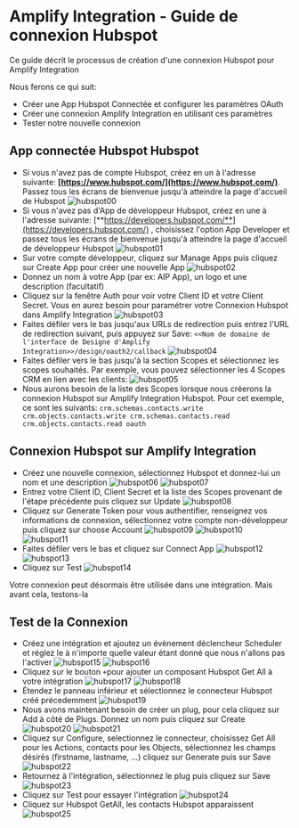 # Amplify Integration - Guide de connexion Hubspot

Ce guide décrit le processus de création d'une connexion Hubspot pour Amplify Integration

Nous ferons ce qui suit:

* Créer une App Hubspot Connectée et configurer les paramètres OAuth
* Créer une connexion Amplify Integration en utilisant ces paramètres
* Tester notre nouvelle connexion 

## App connectée Hubspot Hubspot

* Si vous n'avez pas de compte Hubspot, créez en un à l'adresse suivante: **[https://www.hubspot.com/](https://www.hubspot.com/)**. Passez tous les écrans de bienvenue jusqu'à atteindre la page d'accueil de Hubspot
  ![hubspot00](../assets/../assets/hubspot-connection/hubspot00.png)
* Si vous n'avez pas d'App de développeur Hubspot, créez en une à l'adresse suivante: [**https://developers.hubspot.com/**](https://developers.hubspot.com/) , choisissez l'option App Developer et passez tous les écrans de bienvenue jusqu'à atteindre la page d'accueil de développeur Hubspot
  ![hubspot01](../assets/hubspot-connection/hubspot01.png)
* Sur votre compte développeur, cliquez sur Manage Apps puis cliquez sur Create App pour créer une nouvelle App
  ![hubspot02](../assets/hubspot-connection/hubspot02.png)
* Donnez un nom à votre App (par ex: AIP App), un logo et une description (facultatif)
* Cliquez sur la fenêtre Auth pour voir votre Client ID et votre Client Secret. Vous en aurez besoin pour paramétrer votre Connexion Hubspot dans Amplify Integration
  ![hubspot03](../assets/hubspot-connection/hubspot03.png)
* Faites défiler vers le bas jusqu'aux URLs de redirection puis entrez l'URL de redirection suivant, puis appuyez sur Save:
  `<<Nom de domaine de l'interface de Designe d'Amplify Integration>>/design/oauth2/callback`
  ![hubspot04](../assets/hubspot-connection/hubspot04.png)
* Faites défiler vers le bas jusqu'à la section Scopes et sélectionnez les scopes souhaités. Par exemple, vous pouvez sélectionner les 4 Scopes CRM en lien avec les clients:
  ![hubspot05](../assets/hubspot-connection/hubspot05.png)
* Nous aurons besoin de la liste des Scopes lorsque nous créerons la connexion Hubspot sur Amplify Integration Hubspot. Pour cet exemple, ce sont les suivants:
`crm.schemas.contacts.write crm.objects.contacts.write crm.schemas.contacts.read crm.objects.contacts.read oauth`
## Connexion Hubspot sur Amplify Integration

* Créez une nouvelle connexion, sélectionnez Hubspot et donnez-lui un nom et une description
  ![hubspot06](../assets/hubspot-connection/hubspot06.png)
  ![hubspot07](../assets/hubspot-connection/hubspot07.png)
* Entrez votre Client ID, Client Secret et la liste des Scopes provenant de l'étape précédente puis cliquez sur Update
  ![hubspot08](../assets/hubspot-connection/hubspot08.png)
* Cliquez sur Generate Token pour vous authentifier, renseignez vos informations de connexion, sélectionnez votre compte non-développeur puis cliquez sur choose Account
  ![hubspot09](../assets/hubspot-connection/hubspot09.png)
  ![hubspot10](../assets/hubspot-connection/hubspot10.png)
  ![hubspot11](../assets/hubspot-connection/hubspot11.png)
* Faites défiler vers le bas et cliquez sur Connect App
  ![hubspot12](../assets/hubspot-connection/hubspot12.png)
  ![hubspot13](../assets/hubspot-connection/hubspot13.png)
* Cliquez sur Test
  ![hubspot14](../assets/hubspot-connection/hubspot14.png)

Votre connexion peut désormais être utilisée dans une intégration. Mais avant cela, testons-la

## Test de la Connexion

* Créez une intégration et ajoutez un évènement déclencheur Scheduler et réglez le à n'importe quelle valeur étant donné que nous n'allons pas l'activer
  ![hubspot15](../assets/hubspot-connection/hubspot15.png)
  ![hubspot16](../assets/hubspot-connection/hubspot16.png)
* Cliquez sur le bouton `+`pour ajouter un composant Hubspot Get All à votre intégration
  ![hubspot17](../assets/hubspot-connection/hubspot17.png)
  ![hubspot18](../assets/hubspot-connection/hubspot18.png)
* Étendez le panneau inférieur et sélectionnez le connecteur Hubspot créé précedemment 
  ![hubspot19](../assets/hubspot-connection/hubspot19.png)
* Nous avons maintenant besoin de créer un plug, pour cela cliquez sur Add à côté de Plugs. Donnez un nom puis cliquez sur Create
  ![hubspot20](../assets/hubspot-connection/hubspot20.png)
  ![hubspot21](../assets/hubspot-connection/hubspot21.png)
* Cliquez sur Configure, selectionnez le connecteur, choisissez Get All pour les Actions, contacts pour les Objects, sélectionnez les champs désirés (firstname, lastname, ...) cliquez sur Generate puis sur Save
  ![hubspot22](../assets/hubspot-connection/hubspot22.png)
* Retournez à l'intégration, sélectionnez le plug puis cliquez sur Save
  ![hubspot23](../assets/hubspot-connection/hubspot23.png)
* Cliquez sur Test pour essayer l'intégration
  ![hubspot24](../assets/hubspot-connection/hubspot24.png)
* Cliquez sur Hubspot GetAll, les contacts Hubspot apparaissent
  ![hubspot25](../assets/hubspot-connection/hubspot25.png)
